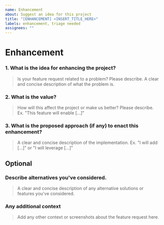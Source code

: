 ```yaml
---
name: Enhancement
about: Suggest an idea for this project
title: "[ENHANCEMENT] <INSERT_TITLE_HERE>"
labels: enhancement, triage needed
assignees: ""
---
```


# Enhancement

### 1. What is the idea for enhancing the project?

> Is your feature request related to a problem? Please describe. A clear and concise description of what the problem is.

### 2. What is the value?

> How will this affect the project or make us better? Please describe. Ex. "This feature will enable [...]"

### 3. What is the proposed approach (if any) to enact this enhancement?

> A clear and concise description of the implementation. Ex. "I will add [...]" or "I will leverage [...]"

## Optional

### Describe alternatives you've considered.

> A clear and concise description of any alternative solutions or features you've considered.

### Any additional context

> Add any other context or screenshots about the feature request here.
